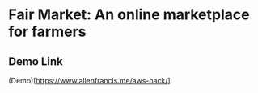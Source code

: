 # Fair Market: An online marketplace for farmers

## Demo Link
(Demo)[https://www.allenfrancis.me/aws-hack/]